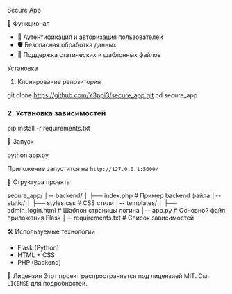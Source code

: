 Secure App

📌 Функционал
- 🔐 Аутентификация и авторизация пользователей
- 🛡️ Безопасная обработка данных
- 📂 Поддержка статических и шаблонных файлов

Установка
1. Клонирование репозитория

 git clone https://github.com/Y3ppi3/secure_app.git
 cd secure_app

### 2. Установка зависимостей

pip install -r requirements.txt


🏃 Запуск

python app.py

Приложение запустится на `http://127.0.0.1:5000/`

📂 Структура проекта

secure_app/
│-- backend/
│   ├── index.php  # Пример backend файла
│-- static/
│   ├── styles.css  # CSS стили
│-- templates/
│   ├── admin_login.html  # Шаблон страницы логина
│-- app.py  # Основной файл приложения Flask
│-- requirements.txt  # Список зависимостей


🛠 Используемые технологии
- Flask (Python)
- HTML + CSS
- PHP (Backend)

📜 Лицензия
Этот проект распространяется под лицензией MIT. См. `LICENSE` для подробностей.


